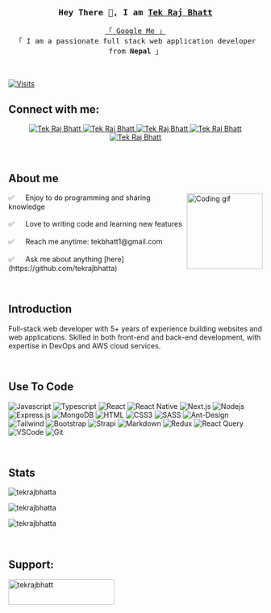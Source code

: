 <!-- Intro  -->
### <div align="center"><samp>Hey There 👋, I am <b><a target="_blank" href="#">Tek Raj Bhatt</a></b></samp></div>

<p align="center">
<samp>
<a href="https://www.google.com/search?q=Tek+Raj+Bhatt">「 Google Me 」</a>
<br>
「 I am a passionate full stack web application developer from <b>Nepal</b> 」
<br><br>
</samp>
</p>

<br />
<a href="https://visitor-badge.laobi.icu/badge?page_id=tekrajbhatta.visitor-badge&title=Visits"><img src="https://visitor-badge.laobi.icu/badge?page_id=tekrajbhatta.visitor-badge&title=Visits" align="middle" alt="Visits"></a>
<br />

## Connect with me:
<p align="left"></p>

<!-- Social Links Section -->
<p align="center">
  <a href="#" target="blank">
    <img src="https://img.shields.io/badge/Website-DC143C?style=for-the-badge&logo=medium&logoColor=white" alt="Tek Raj Bhatt" />
  </a>
  <a href="#" target="_blank">
    <img src="https://img.shields.io/badge/LinkedIn-0077B5?style=for-the-badge&logo=linkedin&logoColor=white" alt="Tek Raj Bhatt" />
  </a>
  <a href="#" target="_blank">
    <img src="https://img.shields.io/badge/Twitter-1DA1F2?style=for-the-badge&logo=twitter&logoColor=white" alt="Tek Raj Bhatt" />
  </a>
  <a href="#" target="_blank">
    <img src="https://img.shields.io/badge/Instagram-fe4164?style=for-the-badge&logo=instagram&logoColor=white" alt="Tek Raj Bhatt" />
  </a>
  <a href="#" target="_blank">
    <img src="https://img.shields.io/badge/Facebook-20BEFF?&style=for-the-badge&logo=facebook&logoColor=white" alt="Tek Raj Bhatt" />
  </a>
</p>
<br />

<!-- About Section -->
## About me

<p>
  <img align="right" width="150" src="https://img.freepik.com/free-vector/illustrated-hacker-activity-concept_23-2148534299.jpg" alt="Coding gif" />
  ✅ &emsp; Enjoy to do programming and sharing knowledge <br /><br />
  ✅ &emsp; Love to writing code and learning new features<br /><br />
  ✅ &emsp; Reach me anytime: tekbhatt1@gmail.com<br /><br />
  ✅ &emsp; Ask me about anything [here](https://github.com/tekrajbhatta)
</p>
<br />

## Introduction
<p align="left">
  Full-stack web developer with 5+ years of experience building websites and web applications. Skilled in both front-end and back-end development, with expertise in DevOps and AWS cloud services.
</p>
<br />

## Use To Code

![Javascript](https://img.shields.io/badge/Javascript-F0DB4F?style=for-the-badge&labelColor=black&logo=javascript&logoColor=F0DB4F)
![Typescript](https://img.shields.io/badge/Typescript-007acc?style=for-the-badge&labelColor=black&logo=typescript&logoColor=007acc)
![React](https://img.shields.io/badge/-React-61DBFB?style=for-the-badge&labelColor=black&logo=react&logoColor=61DBFB)
![React Native](https://img.shields.io/badge/React_Native-20232A?style=for-the-badge&logo=react&logoColor=61DAFB)
![Next.js](https://img.shields.io/badge/next.js-000000?style=for-the-badge&logo=nextdotjs&logoColor=white)
![Nodejs](https://img.shields.io/badge/Nodejs-3C873A?style=for-the-badge&labelColor=black&logo=node.js&logoColor=3C873A)
![Express.js](https://img.shields.io/badge/Express.js-000000?style=for-the-badge&logo=express&logoColor=white)
![MongoDB](https://img.shields.io/badge/MongoDB-4EA94B?style=for-the-badge&logo=mongodb&logoColor=white)
![HTML](https://img.shields.io/badge/HTML5-E34F26?style=for-the-badge&logo=html5&logoColor=white)
![CSS3](https://img.shields.io/badge/CSS3-1572B6?style=for-the-badge&logo=css3&logoColor=white)
![SASS](https://img.shields.io/badge/Sass-CC6699?style=for-the-badge&logo=sass&logoColor=white)
![Ant-Design](https://img.shields.io/badge/AntDesign-0170FE?style=for-the-badge&logo=antdesign&logoColor=white)
![Tailwind](https://img.shields.io/badge/Tailwind_CSS-092749?style=for-the-badge&logo=tailwindcss&logoColor=06B6D4&labelColor=000000)
![Bootstrap](https://img.shields.io/badge/Bootstrap-563D7C?style=for-the-badge&logo=bootstrap&logoColor=white)
![Strapi](https://img.shields.io/badge/strapi-2E7EEA?style=for-the-badge&logo=strapi&logoColor=white)
![Markdown](https://img.shields.io/badge/Markdown-000000?style=for-the-badge&logo=markdown&logoColor=white)
![Redux](https://img.shields.io/badge/Redux-593D88?style=for-the-badge&logo=redux&logoColor=white)
![React Query](https://img.shields.io/badge/-React_Query-FF4154?style=for-the-badge&logo=react%20query&logoColor=white)
![VSCode](https://img.shields.io/badge/Visual_Studio-0078d7?style=for-the-badge&logo=visual%20studio&logoColor=white)
![Git](https://img.shields.io/badge/Git-F05032?style=for-the-badge&logo=git&logoColor=white)

<br />

## Stats
<p><img align="center" src="https://github-readme-stats.vercel.app/api/top-langs?username=tekrajbhatta&show_icons=true&locale=en&layout=compact&langs_count=20" alt="tekrajbhatta" /></p>
<p><img align="center" src="https://github-readme-stats.vercel.app/api?username=tekrajbhatta&show_icons=true&locale=en" alt="tekrajbhatta" /></p>
<p><img align="center" src="https://github-readme-streak-stats.herokuapp.com/?user=tekrajbhatta&" alt="tekrajbhatta" /></p>
<br />

## Support:
<p><a href="https://www.buymeacoffee.com/tekrajbhatt"> <img align="left" src="https://cdn.buymeacoffee.com/buttons/v2/default-yellow.png" height="50" width="210" alt="tekrajbhatt" /></a></p>
